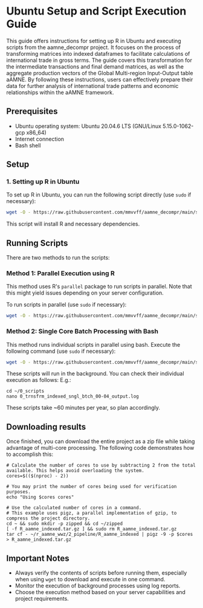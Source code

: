 # Ubuntu Setup and Script Execution Guide

This guide offers instructions for setting up R in Ubuntu and executing scripts from the aamne_decompr project. It focuses on the process of transforming matrices into indexed dataframes to facilitate calculations of international trade in gross terms. The guide covers this transformation for the intermediate transactions and final demand matrices, as well as the aggregate production vectors of the Global Multi-region Input-Output table aAMNE. By following these instructions, users can effectively prepare their data for further analysis of international trade patterns and economic relationships within the aAMNE framework.

## Prerequisites

- Ubuntu operating system: Ubuntu 20.04.6 LTS (GNU/Linux 5.15.0-1062-gcp x86_64)
- Internet connection
- Bash shell

## Setup

### 1. Setting up R in Ubuntu

To set up R in Ubuntu, you can run the following script directly (use `sudo` if necessary):

```bash
wget -O - https://raw.githubusercontent.com/mmvvff/aamne_decompr/main/src/0_ubuntu_example_run/0_ubuntu_setup_rserver.bash | bash
```

This script will install R and necessary dependencies.

## Running Scripts

There are two methods to run the scripts:

### Method 1: Parallel Execution using R

This method uses R's `parallel` package to run scripts in parallel. Note that this might yield issues depending on your server configuration.

To run scripts in parallel (use `sudo` if necessary):

```bash
wget -O - https://raw.githubusercontent.com/mmvvff/aamne_decompr/main/src/0_ubuntu_example_run/2_ubuntu_eg_indexed_prll.bash | bash
```

### Method 2: Single Core Batch Processing with Bash

This method runs individual scripts in parallel using bash. Execute the following command (use `sudo` if necessary):

```bash
wget -O - https://raw.githubusercontent.com/mmvvff/aamne_decompr/main/src/0_ubuntu_example_run/2_ubuntu_eg_indexed_sngl_btch.bash | bash
```

These scripts will run in the background. You can check their individual execution as follows:
E.g.:
```
cd ~/0_scripts
nano 0_trnsfrm_indexed_sngl_btch_00-04_output.log
```

These scripts take ~60 minutes per year, so plan accordingly.


## Downloading results

Once finished, you can download the entire project as a zip file while taking advantage of multi-core processing. The following code demonstrates how to accomplish this:

```
# Calculate the number of cores to use by subtracting 2 from the total available. This helps avoid overloading the system.
cores=$(($(nproc) - 2))

# You may print the number of cores being used for verification purposes.
echo "Using $cores cores"

# Use the calculated number of cores in a command.
# This example uses pigz, a parallel implementation of gzip, to compress the project directory.
cd ~ && sudo mkdir -p zipped && cd ~/zipped
[ -f R_aamne_indexed.tar.gz ] && sudo rm R_aamne_indexed.tar.gz
tar cf - ~/r_aamne_wwz/2_pipeline/R_aamne_indexed | pigz -9 -p $cores > R_aamne_indexed.tar.gz
```


## Important Notes

- Always verify the contents of scripts before running them, especially when using `wget` to download and execute in one command.
- Monitor the execution of background processes using log reports.
- Choose the execution method based on your server capabilities and project requirements.
